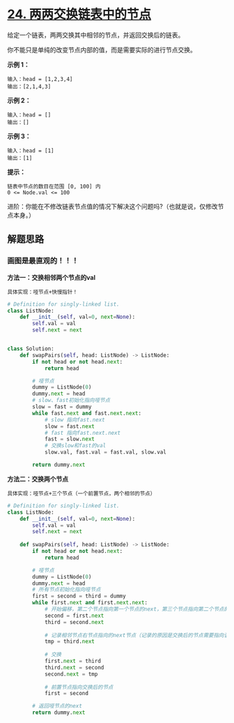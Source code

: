 # [24. 两两交换链表中的节点](https://leetcode-cn.com/problems/swap-nodes-in-pairs/)

给定一个链表，两两交换其中相邻的节点，并返回交换后的链表。

你不能只是单纯的改变节点内部的值，而是需要实际的进行节点交换。

 

**示例 1：**

```
输入：head = [1,2,3,4]
输出：[2,1,4,3]
```

**示例 2：**

```
输入：head = []
输出：[]
```

**示例 3：**

```
输入：head = [1]
输出：[1]
```

**提示：**

```
链表中节点的数目在范围 [0, 100] 内
0 <= Node.val <= 100
```

进阶：你能在不修改链表节点值的情况下解决这个问题吗?（也就是说，仅修改节点本身。）



## 解题思路

### 画图是最直观的！！！

**方法一：交换相邻两个节点的val**

```
具体实现：哑节点+快慢指针！
```

```python
# Definition for singly-linked list.
class ListNode:
    def __init__(self, val=0, next=None):
        self.val = val
        self.next = next


class Solution:
    def swapPairs(self, head: ListNode) -> ListNode:
        if not head or not head.next:
            return head

        # 哑节点
        dummy = ListNode(0)
        dummy.next = head
        # slow、fast初始化指向哑节点
        slow = fast = dummy
        while fast.next and fast.next.next:
            # slow 指向fast.next
            slow = fast.next
            # fast 指向fast.next.next
            fast = slow.next
            # 交换slow和fast的val
            slow.val, fast.val = fast.val, slow.val

        return dummy.next
```



**方法二：交换两个节点**

```
具体实现：哑节点+三个节点（一个前置节点，两个相邻的节点）
```

```python
# Definition for singly-linked list.
class ListNode:
    def __init__(self, val=0, next=None):
        self.val = val
        self.next = next
        
    def swapPairs(self, head: ListNode) -> ListNode:
        if not head or not head.next:
            return head

        # 哑节点
        dummy = ListNode(0)
        dummy.next = head
        # 所有节点初始化指向哑节点
        first = second = third = dummy
        while first.next and first.next.next:
            # 开始偏移，第二个节点指向第一个节点的next，第三个节点指向第二个节点的next
            second = first.next
            third = second.next
			
            # 记录相邻节点右节点指向的next节点（记录的原因是交换后的节点需要指向该节点）
            tmp = third.next
            
            # 交换
            first.next = third
            third.next = second
            second.next = tmp
			
            # 前置节点指向交换后的节点
            first = second

        # 返回哑节点的next
        return dummy.next

```

